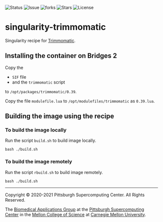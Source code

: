 ![Status](https://github.com/pscedu/singularity-trimmomatic/actions/workflows/main.yml/badge.svg)
![Issue](https://img.shields.io/github/issues/pscedu/singularity-trimmomatic)
![forks](https://img.shields.io/github/forks/pscedu/singularity-trimmomatic)
![Stars](https://img.shields.io/github/stars/pscedu/singularity-trimmomatic)
![License](https://img.shields.io/github/license/pscedu/singularity-trimmomatic)
# singularity-trimmomatic
Singularity recipe for [Trimmomatic](https://github.com/usadellab/Trimmomatic).

## Installing the container on Bridges 2
Copy the

* `SIF` file
* and the `trimmomatic` script

to `/opt/packages/trimmomatic/0.39`.

Copy the file `modulefile.lua` to `/opt/modulefiles/trimmomatic` as `0.39.lua`.

## Building the image using the recipe

### To build the image locally
Run the script `build.sh` to build image locally.

```
bash ./build.sh
```

### To build the image remotely
Run the script `rbuild.sh` to build image remotely.

```
bash ./build.sh
```

---
Copyright © 2020-2021 Pittsburgh Supercomputing Center. All Rights Reserved.

The [Biomedical Applications Group](https://www.psc.edu/biomedical-applications/) at the [Pittsburgh Supercomputing Center](http://www.psc.edu) in the [Mellon College of Science](https://www.cmu.edu/mcs/) at [Carnegie Mellon University](http://www.cmu.edu).
